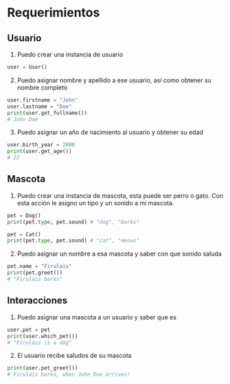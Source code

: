 # Requerimientos

## Usuario
1. Puedo crear una instancia de usuario
```python
user = User()
```

2. Puedo asignar nombre y apellido a ese usuario, así como obtener su nombre completo
```python
user.firstname = "John"
user.lastname = "Doe"
print(user.get_fullname())
# John Doe
```

3. Puedo asignar un año de nacimiento al usuario y obtener su edad
```python
user.birth_year = 2000
print(user.get_age())
# 22
```

## Mascota
1. Puedo crear una instancia de mascota, esta puede ser perro o gato.
Con esta acción le asigno un tipo y un sonido a mi mascota.
```python
pet = Dog()
print(pet.type, pet.sound) # "dog", "barks"
```
```python
pet = Cat()
print(pet.type, pet.sound) # "cat", "meows"
```

2. Puedo asignar un nombre a esa mascota y saber con que sonido saluda
```python
pet.name = "Firulais"
print(pet.greet())
# "Firulais barks"
```

## Interacciones
1. Puedo asignar una mascota a un usuario y saber que es
```python
user.pet = pet
print(user.which_pet())
# "Firulais is a dog"
```

2. El usuario recibe saludos de su mascota 
```python
print(user.pet_greet())
# Firulais barks, when John Doe arrives!
```